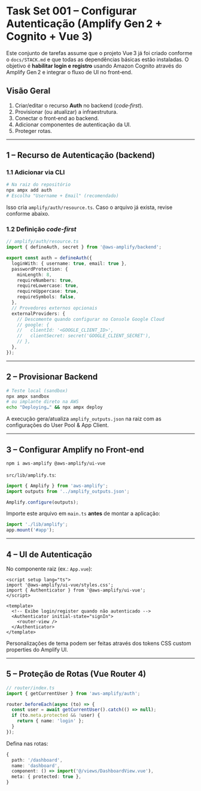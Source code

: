# Task Set 001 – Configurar Autenticação (Amplify Gen 2 + Cognito + Vue 3)

Este conjunto de tarefas assume que o projeto Vue 3 já foi criado conforme o `docs/STACK.md` e que todas as dependências básicas estão instaladas. O objetivo é **habilitar login e registro** usando Amazon Cognito através do Amplify Gen 2 e integrar o fluxo de UI no front‑end.

## Visão Geral

1. Criar/editar o recurso **Auth** no backend (*code‑first*).
2. Provisionar (ou atualizar) a infraestrutura.
3. Conectar o front‑end ao backend.
4. Adicionar componentes de autenticação da UI.
5. Proteger rotas.

---

## 1 – Recurso de Autenticação (backend)

### 1.1 Adicionar via CLI

```bash
# Na raiz do repositório
npx ampx add auth
# Escolha "Username + Email" (recomendado)
```

Isso cria `amplify/auth/resource.ts`. Caso o arquivo já exista, revise conforme abaixo.

### 1.2 Definição *code‑first*

```ts
// amplify/auth/resource.ts
import { defineAuth, secret } from '@aws-amplify/backend';

export const auth = defineAuth({
  loginWith: { username: true, email: true },
  passwordProtection: {
    minLength: 8,
    requireNumbers: true,
    requireLowercase: true,
    requireUppercase: true,
    requireSymbols: false,
  },
  // Provedores externos opcionais
  externalProviders: {
    // Descomente quando configurar no Console Google Cloud
    // google: {
    //   clientId: '<GOOGLE_CLIENT_ID>',
    //   clientSecret: secret('GOOGLE_CLIENT_SECRET'),
    // },
  },
});
```

---

## 2 – Provisionar Backend

```bash
# Teste local (sandbox)
npx ampx sandbox
# ou implante direto na AWS
echo "Deploying…" && npx ampx deploy
```

A execução gera/atualiza `amplify_outputs.json` na raiz com as configurações do User Pool & App Client.

---

## 3 – Configurar Amplify no Front‑end

```bash
npm i aws-amplify @aws-amplify/ui-vue
```

`src/lib/amplify.ts`:

```ts
import { Amplify } from 'aws-amplify';
import outputs from '../amplify_outputs.json';

Amplify.configure(outputs);
```

Importe este arquivo em `main.ts` **antes** de montar a aplicação:

```ts
import './lib/amplify';
app.mount('#app');
```

---

## 4 – UI de Autenticação

No componente raiz (ex.: `App.vue`):

```vue
<script setup lang="ts">
import '@aws-amplify/ui-vue/styles.css';
import { Authenticator } from '@aws-amplify/ui-vue';
</script>

<template>
  <!-- Exibe login/register quando não autenticado -->
  <Authenticator initial-state="signIn">
    <router-view />
  </Authenticator>
</template>
```

Personalizações de tema podem ser feitas através dos tokens CSS custom properties do Amplify UI.

---

## 5 – Proteção de Rotas (Vue Router 4)

```ts
// router/index.ts
import { getCurrentUser } from 'aws-amplify/auth';

router.beforeEach(async (to) => {
  const user = await getCurrentUser().catch(() => null);
  if (to.meta.protected && !user) {
    return { name: 'login' };
  }
});
```

Defina nas rotas:

```ts
{
  path: '/dashboard',
  name: 'dashboard',
  component: () => import('@/views/DashboardView.vue'),
  meta: { protected: true },
}
```
